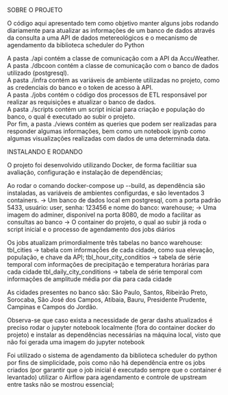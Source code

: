 SOBRE O PROJETO

O código aqui apresentado tem como objetivo manter alguns jobs rodando diariamente para atualizar as informações de um banco de dados através da consulta a uma API de dados metereológicos e o mecanismo de agendamento da biblioteca scheduler do Python

A pasta ./api contém a classe de comunicação com  a API da AccuWeather. <br>
A pasta ./dbcoon contém a classe de comunicação com o banco de dados utilizado (postgresql).<br>
A pasta ./infra contém as variáveis de ambiente utilizadas no projeto, como as credenciais do banco e o token de acesso à API.<br>
A pasta ./jobs contém o código dos processos de ETL responsável por realizar as requisições e atualizar o banco de dados.<br>
A pasta ./scripts contém um script inicial para criação e população do banco, o qual é executado ao subir o projeto.<br>
Por fim, a pasta ./views contém as queries que podem ser realizadas para responder algumas informações, bem como um notebook ipynb como algumas visualizações realizadas com dados de uma determinada data.

INSTALANDO E RODANDO

O projeto foi desenvolvido utilizando Docker, de forma facilitiar sua avaliação, configuração e instalação de dependências;

Ao rodar o comando docker-compose up --build, as dependência são instaladas, as variáveis de ambientes configurdas, e são leventados 3 containers.
-> Um banco de dados local em postgresql, com a porta padrão 5433, usuário: user, senha: 123456 e nome do banco: warehouse;
-> Uma imagem do adminer, disponível na porta 8080, de modo a facilitar as consultas ao banco
-> O container do projeto, o qual ao subir já roda o script inicial e o processo de agendamento dos jobs diários

Os jobs atualizam primordialmente três tabelas no banco warehouse:
tbl_cities -> tabela com informaçṍes de cada cidade, como sua elevação, população, e chave da API;
tbl_hour_city_conditios -> tabela de série temporal com informações de precipitação e temperatura horárias para cada cidade
tbl_daily_city_conditions -> tabela de série temporal com informações de amplitude média por dia para cada cidade

As cidades presentes no banco são:
São Paulo, Santos, Ribeirão Preto, Sorocaba, São José dos Campos, Atibaia, Bauru, Presidente Prudente, Campinas e Campos do Jordão.

Observa-se que caso exista a necessidade de gerar dashs atualizados é preciso rodar o jupyter notebook localmente (fora do container docker do projeto) e instalar as dependências necessárias na máquina local, visto que não foi gerada uma imagem do jupyter notebook

Foi utilizado o sistema de agendamento da biblioteca scheduler do python por fins de simplicidade, pois como não há dependência entre os jobs criados (por garantir que o job inicial é executado sempre que o container é levantado) utilizar o Airflow para agendamento e controle de upstream entre tasks não se mostrou essencial;
